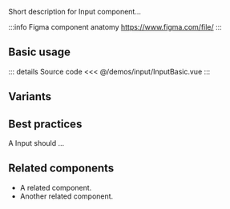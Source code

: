 Short description for Input component...

:::info Figma component anatomy
https://www.figma.com/file/
:::

## Basic usage

<InputBasic />

::: details Source code
<<< @/demos/input/InputBasic.vue
:::

## Variants

<InputVariants />

## Best practices

A Input should ...

## Related components

- A related component.
- Another related component.
